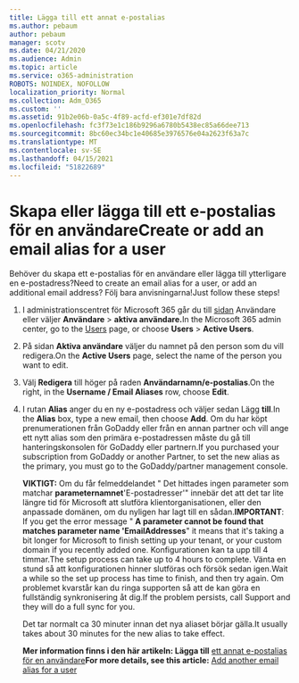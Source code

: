 ```yaml
---
title: Lägga till ett annat e-postalias
ms.author: pebaum
author: pebaum
manager: scotv
ms.date: 04/21/2020
ms.audience: Admin
ms.topic: article
ms.service: o365-administration
ROBOTS: NOINDEX, NOFOLLOW
localization_priority: Normal
ms.collection: Adm_O365
ms.custom: ''
ms.assetid: 91b2e06b-0a5c-4f89-acfd-ef301e7df82d
ms.openlocfilehash: fc3f73e1c186b9296a6780b5438ec85a66dee713
ms.sourcegitcommit: 8bc60ec34bc1e40685e3976576e04a2623f63a7c
ms.translationtype: MT
ms.contentlocale: sv-SE
ms.lasthandoff: 04/15/2021
ms.locfileid: "51822689"
---
```

# <a name="create-or-add-an-email-alias-for-a-user"></a><span data-ttu-id="44747-102">Skapa eller lägga till ett e-postalias för en användare</span><span class="sxs-lookup"><span data-stu-id="44747-102">Create or add an email alias for a user</span></span>

<span data-ttu-id="44747-103">Behöver du skapa ett e-postalias för en användare eller lägga till ytterligare en e-postadress?</span><span class="sxs-lookup"><span data-stu-id="44747-103">Need to create an email alias for a user, or add an additional email address?</span></span> <span data-ttu-id="44747-104">Följ bara anvisningarna!</span><span class="sxs-lookup"><span data-stu-id="44747-104">Just follow these steps!</span></span>
  
1. <span data-ttu-id="44747-105">I administrationscentret för Microsoft 365 går du till [sidan](https://go.microsoft.com/fwlink/p/?linkid=834822) Användare eller väljer **Användare**  >  **aktiva användare.**</span><span class="sxs-lookup"><span data-stu-id="44747-105">In the Microsoft 365 admin center, go to the [Users](https://go.microsoft.com/fwlink/p/?linkid=834822) page, or choose **Users** > **Active Users**.</span></span>
    
2. <span data-ttu-id="44747-106">På sidan **Aktiva användare** väljer du namnet på den person som du vill redigera.</span><span class="sxs-lookup"><span data-stu-id="44747-106">On the **Active Users** page, select the name of the person you want to edit.</span></span> 
    
3. <span data-ttu-id="44747-107">Välj **Redigera** till höger på raden **Användarnamn/e-postalias**.</span><span class="sxs-lookup"><span data-stu-id="44747-107">On the right, in the **Username / Email Aliases** row, choose **Edit**.</span></span>
    
4. <span data-ttu-id="44747-108">I rutan **Alias** anger du en ny e-postadress och väljer sedan Lägg **till**.</span><span class="sxs-lookup"><span data-stu-id="44747-108">In the **Alias** box, type a new email, then choose **Add**.</span></span> <span data-ttu-id="44747-109">Om du har köpt prenumerationen från GoDaddy eller från en annan partner och vill ange ett nytt alias som den primära e-postadressen måste du gå till hanteringskonsolen för GoDaddy eller partnern.</span><span class="sxs-lookup"><span data-stu-id="44747-109">If you purchased your subscription from GoDaddy or another Partner, to set the new alias as the primary, you must go to the GoDaddy/partner management console.</span></span> 
    
    <span data-ttu-id="44747-110">**VIKTIGT:** Om du får felmeddelandet " Det hittades ingen parameter som matchar **parameternamnet**'E-postadresser'" innebär det att det tar lite längre tid för Microsoft att slutföra klientorganisationen, eller den anpassade domänen, om du nyligen har lagt till en sådan.</span><span class="sxs-lookup"><span data-stu-id="44747-110">**IMPORTANT**: If you get the error message " **A parameter cannot be found that matches parameter name 'EmailAddresses**" it means that it's taking a bit longer for Microsoft to finish setting up your tenant, or your custom domain if you recently added one.</span></span> <span data-ttu-id="44747-111">Konfigurationen kan ta upp till 4 timmar.</span><span class="sxs-lookup"><span data-stu-id="44747-111">The setup process can take up to 4 hours to complete.</span></span> <span data-ttu-id="44747-112">Vänta en stund så att konfigurationen hinner slutföras och försök sedan igen.</span><span class="sxs-lookup"><span data-stu-id="44747-112">Wait a while so the set up process has time to finish, and then try again.</span></span> <span data-ttu-id="44747-113">Om problemet kvarstår kan du ringa supporten så att de kan göra en fullständig synkronisering åt dig.</span><span class="sxs-lookup"><span data-stu-id="44747-113">If the problem persists, call Support and they will do a full sync for you.</span></span>
    
    <span data-ttu-id="44747-114">Det tar normalt ca 30 minuter innan det nya aliaset börjar gälla.</span><span class="sxs-lookup"><span data-stu-id="44747-114">It usually takes about 30 minutes for the new alias to take effect.</span></span>
    
    <span data-ttu-id="44747-115">**Mer information finns i den här artikeln: Lägga till** [ett annat e-postalias för en användare](https://docs.microsoft.com/microsoft-365/admin/email/add-another-email-alias-for-a-user)</span><span class="sxs-lookup"><span data-stu-id="44747-115">**For more details, see this article:** [Add another email alias for a user](https://docs.microsoft.com/microsoft-365/admin/email/add-another-email-alias-for-a-user)</span></span>
    

